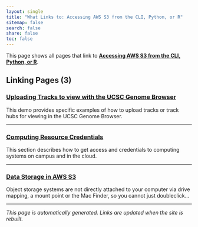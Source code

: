 ```yaml
---
layout: single
title: "What Links to: Accessing AWS S3 from the CLI, Python, or R"
sitemap: false
search: false
share: false
toc: false
---
```


This page shows all pages that link to **[Accessing AWS S3 from the CLI, Python, or R](/compdemos/aws-s3/)**.

## Linking Pages (3)

### [Uploading Tracks to view with the UCSC Genome Browser](/compdemos/ucsc-track-s3/)

This demo provides specific examples of how to upload tracks or track hubs for viewing in the UCSC Genome Browser.

---

### [Computing Resource Credentials](/scicomputing/access_credentials/)

This section describes how to get access and credentials to computing systems on campus and in the cloud.

---

### [Data Storage in AWS S3](/scicomputing/store_objectstore/)

Object storage systems are not directly attached to your computer via drive mapping, a mount point or the Mac Finder, so you cannot just doubleclick...

---


*This page is automatically generated. Links are updated when the site is rebuilt.*
